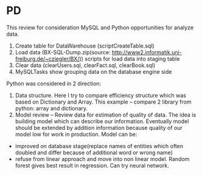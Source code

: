 # PD

This review for consideration MySQL and Python opportunities for analyze data.
1.	Create table for DataWarehouse (scriptCreateTable.sql)
2.	Load data (BX-SQL-Dump.zip(source: http://www2.informatik.uni-freiburg.de/~cziegler/BX/)) scripts for load data into staging table
3.	Clear data (clearUsers.sql, clearFact.sql, clearBook.sql)
4.	MySQLTasks show grouping data on the database engine side

Python was considered in 2 direction: 
1.	Data structure. Here I try to compare efficiency structure which was based on Dictionary and Array. This example – compare 2 library from python: array and dictionary.  
2.  Model review – Review data for estimation of quality of data. The idea is building model which can describe our information. Eventually model should be extended by addition information because quality of our model low for work in production. Model can be:
- improved on database stage(replace names of entities which often  doubled and differ because of additional word or wrong name)
- refuse from linear approach and move into non linear model. Random forest gives best result in regression. Can try neural network.

